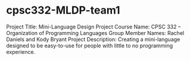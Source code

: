 # cpsc332-MLDP-team1
Project Title: Mini-Language Design Project
Course Name: CPSC 332 – Organization of Programming Languages
Group Member Names: Rachel Daniels and Kody Bryant
Project Description: Creating a mini-language designed to be easy-to-use for people with little to no programming experience.
